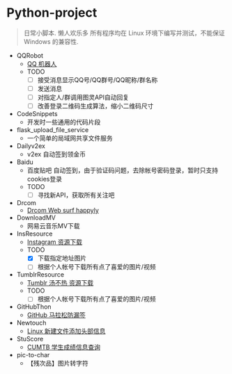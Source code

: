 # Python-project

> 日常小脚本.
懒人欢乐多
所有程序均在 Linux 环境下编写并测试，不能保证 Windows 的兼容性.

- QQRobot
    - [QQ 机器人](http://github.com/x1ah/QQRobot)
    - TODO
        - [ ] 接受消息显示QQ号/QQ群号/QQ昵称/群名称
        - [ ] 发送消息
        - [ ] 对指定人/群调用图灵API自动回复
        - [ ] 改善登录二维码生成算法，缩小二维码尺寸

- CodeSnippets
    - 开发时一些通用的代码片段
- flask_upload_file_service
    - 一个简单的局域网共享文件服务
- Dailyv2ex
    - v2ex 自动签到领金币
- Baidu
    - 百度贴吧 自动签到，由于验证码问题，去除帐号密码登录，暂时只支持cookies登录
    - TODO
        - [ ] 寻找新API，获取所有关注吧
- Drcom
    - [Drcom Web surf happyly](https://github.com/x1ah/Daily_scripts/tree/master/Drcom)
- DownloadMV
    - 网易云音乐MV下载
- InsResource
    - [Instagram 资源下载](https://github.com/x1ah/Daily_scripts/tree/master/InsResource)
    - TODO
        - [x] 下载指定地址图片
        - [ ] 根据个人帐号下载所有点了喜爱的图片/视频
- TumblrResource
    - [Tumblr 汤不热 资源下载](https://github.com/x1ah/Daily_scripts/tree/master/TumblrResource)
    - TODO
        - [ ] 根据个人帐号下载所有点了喜爱的图片/视频
- GitHubThon
    - [GitHub 马拉松防漏签](https://github.com/x1ah/Daily_scripts/blob/master/GitHubThon/README.md)
- Newtouch
    - [Linux 新建文件添加头部信息](http://x1ah.github.io/2016/05/16/Newtouch/)
- StuScore
    - [CUMTB 学生成绩信息查询](http://x1ah.github.io/2016/02/22/CUMTB/)
- pic-to-char
    - 【残次品】图片转字符
